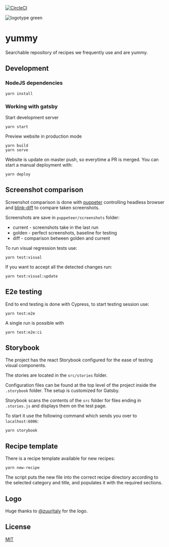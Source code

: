 [![CircleCI](https://circleci.com/gh/ertrzyiks/yummy.svg?style=svg)](https://circleci.com/gh/ertrzyiks/yummy)

![logotype green](https://user-images.githubusercontent.com/40405175/42126266-4acf4cc4-7c7d-11e8-9c13-8880608247f8.png)

# yummy
Searchable repository of recipes we frequently use and are yummy.

## Development

### NodeJS dependencies

```
yarn install
```

### Working with gatsby

Start development server
```
yarn start
```


Preview website in production mode

```
yarn build
yarn serve
```

Website is update on master push, so everytime a PR is merged.
You can start a manual deployment with:

```
yarn deploy
```

## Screenshot comparison

Screenshot comparison is done with [puppeter](https://github.com/GoogleChrome/puppeteer)
controlling headless browser and [blink-diff](https://github.com/yahoo/blink-diff) to compare
taken screenshots.

Screenshots are save in `puppeteer/screenshots` folder:

 - current - screenshots take in the last run
 - golden - perfect screenshots, baseline for testing
 - diff - comparison between golden and current

To run visual regression tests use:
```
yarn test:visual
```

If you want to accept all the detected changes run:
```
yarn test:visual:update
```

## E2e testing

End to end testing is done with Cypress, to start testing session use:

```
yarn test:e2e
```

A single run is possible with

```
yarn test:e2e:ci
```

## Storybook

The project has the react Storybook configured for the ease of testing visual components.

The stories are located in the `src/stories` folder.

Configuration files can be found at the top level of the project inside the `.storybook` folder. The setup is customized for Gatsby.

Storybook scans the contents of the `src` folder for files ending in `.stories.js` and displays them on the test page.

To start it use the following command which sends you over to `localhost:6006`:
```
yarn storybook
```

## Recipe template

There is a recipe template available for new recipes:
```
yarn new-recipe
```

The script puts the new file into the correct recipe directory according to the selected category and title, and populates it with the required sections. 

## Logo

Huge thanks to [@zuuritaly](https://github.com/zuuritaly) for the logo.

## License

[MIT](./LICENSE)
